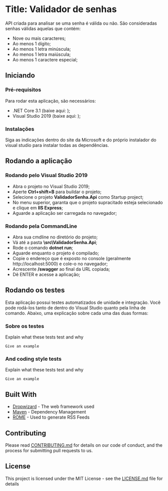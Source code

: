 # Title: Validador de senhas

API criada para analisar se uma senha é válida ou não. São consideradas senhas válidas aquelas que contém: 

* Nove ou mais caracteres;
* Ao menos 1 dígito;
* Ao menos 1 letra minúscula;
* Ao menos 1 letra maiúscula;
* Ao menos 1 caractere especial;

## Iniciando

### Pré-requisitos

Para rodar esta aplicação, são necessários:

* .NET Core 3.1 (baixe aqui: );
* Visual Studio 2019 (baixe aqui: );

### Instalações

Siga as indicações dentro do site da Microsoft e do próprio instalador do visual studio para instalar todas as dependências.

## Rodando a aplicação

### Rodando pelo Visual Studio 2019

* Abra o projeto no Visual Studio 2019;
* Aperte **Ctrl+shift+B** para buildar o projeto;
* Selecione o projeto **ValidadorSenha.Api** como Startup project;
* No menu superior, garanta que o projeto supracitado esteja selecionado e clique em **IIS Express**;
* Aguarde a aplicação ser carregada no navegador;

### Rodando pela CommandLine

* Abra sua cmdline no diretório do projeto;
* Vá até a pasta **\src\ValidadorSenha.Api**;
* Rode o comando **dotnet run**;
* Aguarde enquanto o projeto é compilado;
* Copie o endereço que é exposto no console (geralmente http://localhost:5000) e cole-o no navegador;
* Acrescente **/swagger** ao final da URL copiada;
* Dê ENTER e acesse a aplicação;

## Rodando os testes

Esta aplicação possui testes automatizados de unidade e integração. Você pode rodá-los tanto de dentro do Visual Studio quanto pela linha de comando. Abaixo, uma explicação sobre cada uma das duas formas:



### Sobre os testes

Explain what these tests test and why

```
Give an example
```

### And coding style tests

Explain what these tests test and why

```
Give an example
```

## Built With

* [Dropwizard](http://www.dropwizard.io/1.0.2/docs/) - The web framework used
* [Maven](https://maven.apache.org/) - Dependency Management
* [ROME](https://rometools.github.io/rome/) - Used to generate RSS Feeds

## Contributing

Please read [CONTRIBUTING.md](https://gist.github.com/PurpleBooth/b24679402957c63ec426) for details on our code of conduct, and the process for submitting pull requests to us.

## License

This project is licensed under the MIT License - see the [LICENSE.md](LICENSE.md) file for details

